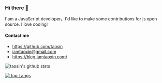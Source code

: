 ### Hi there 👋

I'am a JavaScript developer，I'd like to make some contributions for js open source. I love coding!


#### Contact me

- https://github.com/taosin
- iamtaoxin@gmail.com
- https://blog.iamtaoxin.com/


![taosin's github stats](https://github-readme-stats.vercel.app/api?username=taosin&show_icons=true&theme=radical)

[![Top Langs](https://github-readme-stats.vercel.app/api/top-langs/?username=taosin&layout=compact)](https://github.com/taosin)
